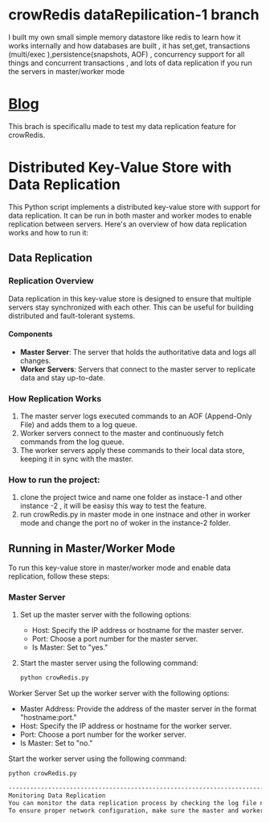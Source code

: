 # crowRedis dataRepilication-1 branch
I built my own small simple memory datastore like redis to learn how it works internally and how databases are built , it has set,get, transactions (multi/exec ),persistence(snapshots, AOF) , concurrency support for all things and concurrent transactions , and lots of data replication if you run the servers in master/worker mode

# [Blog](https://corvus-ikshana.hashnode.dev/crowredis-data-replication-delving-into-distributed-systems)

This brach is specificallu made to test my data replication feature for crowRedis.

# Distributed Key-Value Store with Data Replication

This Python script implements a distributed key-value store with support for data replication. It can be run in both master and worker modes to enable replication between servers. Here's an overview of how data replication works and how to run it:

## Data Replication

### Replication Overview

Data replication in this key-value store is designed to ensure that multiple servers stay synchronized with each other. This can be useful for building distributed and fault-tolerant systems.

#### Components

- **Master Server**: The server that holds the authoritative data and logs all changes.
- **Worker Servers**: Servers that connect to the master server to replicate data and stay up-to-date.

### How Replication Works

1. The master server logs executed commands to an AOF (Append-Only File) and adds them to a log queue.
2. Worker servers connect to the master and continuously fetch commands from the log queue.
3. The worker servers apply these commands to their local data store, keeping it in sync with the master.

### How to run the project:
1. clone the project twice and name one folder as instace-1 and other instance -2 , it will be easisy this way to test the feature.
2. run crowRedis.py in master mode in one instnace and other in worker mode and change the port no of woker in the instance-2 folder.

## Running in Master/Worker Mode

To run this key-value store in master/worker mode and enable data replication, follow these steps:

### Master Server

1. Set up the master server with the following options:
   - Host: Specify the IP address or hostname for the master server.
   - Port: Choose a port number for the master server.
   - Is Master: Set to "yes."

2. Start the master server using the following command:
   ```bash
   python crowRedis.py
   

Worker Server
Set up the worker server with the following options:

- Master Address: Provide the address of the master server in the format "hostname:port."
- Host: Specify the IP address or hostname for the worker server.
- Port: Choose a port number for the worker server.
- Is Master: Set to "no."

Start the worker server using the following command:
   ```bash
   python crowRedis.py

---------------------------------------------------------------------------------------------------------------------------------------------------------------------------------------------------------------
Monitoring Data Replication
You can monitor the data replication process by checking the log file named server.log. It records information about connected workers, sent and received data, and errors.
To ensure proper network configuration, make sure the master and worker servers can communicate with each other.
